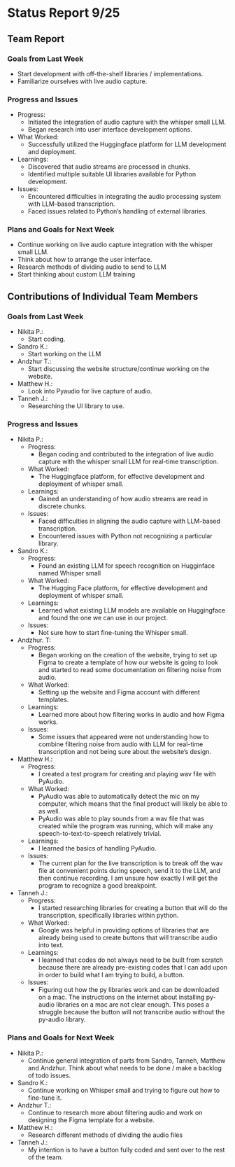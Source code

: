 # **Status Report 9/25**

## **Team Report**

### **Goals from Last Week**

* Start development with off-the-shelf libraries / implementations.  
* Familiarize ourselves with live audio capture.

### **Progress and Issues**

* Progress:  
  * Initiated the integration of audio capture with the whisper small LLM.  
  * Began research into user interface development options.  
* What Worked:  
  * Successfully utilized the Huggingface platform for LLM development and deployment.  
* Learnings:  
  * Discovered that audio streams are processed in chunks.  
  * Identified multiple suitable UI libraries available for Python development.  
* Issues:  
  * Encountered difficulties in integrating the audio processing system with LLM-based transcription.  
  * Faced issues related to Python’s handling of external libraries.

### **Plans and Goals for Next Week**

* Continue working on live audio capture integration with the whisper small LLM.  
* Think about how to arrange the user interface.  
* Research methods of dividing audio to send to LLM  
* Start thinking about custom LLM training

## 

## 

## **Contributions of Individual Team Members**

### **Goals from Last Week**

* Nikita P.:  
  * Start coding.  
* Sandro K.:  
  * Start working on the LLM  
* Andzhur T.:  
  * Start discussing the website structure/continue working on the website.  
* Matthew H.:  
  * Look into Pyaudio for live capture of audio.  
* Tanneh J.:  
  * Researching the UI library to use.

### **Progress and Issues**

* Nikita P.:  
  * Progress:  
    * Began coding and contributed to the integration of live audio capture with the whisper small LLM for real-time transcription.  
  * What Worked:  
    * The Huggingface platform, for effective development and deployment of whisper small.  
  * Learnings:  
    * Gained an understanding of how audio streams are read in discrete chunks.  
  * Issues:  
    * Faced difficulties in aligning the audio capture with LLM-based transcription.  
    * Encountered issues with Python not recognizing a particular library.  
* Sandro K.:  
  * Progress:  
    * Found an existing LLM for speech recognition on Hugginface named Whisper small  
  * What Worked:  
    * The Hugging Face platform, for effective development and deployment of whisper small.  
  * Learnings:  
    * Learned what existing LLM models are available on Huggingface and found the one we can use in our project.  
  * Issues:  
    * Not sure how to start fine-tuning the Whisper small.  
* Andzhur. T:  
  * Progress:  
    * Began working on the creation of the website, trying to set up Figma to create a template of how our website is going to look and started to read some documentation on filtering noise from audio.   
  * What Worked:  
    * Setting up the website and Figma account with different templates.   
  * Learnings:  
    * Learned more about how filtering works in audio and how Figma works.  
  * Issues:  
    * Some issues that appeared were not understanding how to combine filtering noise from audio with LLM for real-time transcription and not being sure about the website’s design.  
* Matthew H.:  
  * Progress:  
    * I created a test program for creating and playing wav file with PyAudio.  
  * What Worked:  
    * PyAudio was able to automatically detect the mic on my computer, which means that the final product will likely be able to as well.  
    * PyAudio was able to play sounds from a wav file that was created while the program was running, which will make any speech-to-text-to-speech relatively trivial.  
  * Learnings:  
    * I learned the basics of handling PyAudio.  
  * Issues:  
    * The current plan for the live transcription is to break off the wav file at convenient points during speech, send it to the LLM, and then continue recording. I am unsure how exactly I will get the program to recognize a good breakpoint.  
* Tanneh J.:  
  * Progress:   
    * I started researching libraries for creating a button that will do the  transcription, specifically libraries within python.   
  * What Worked:  
    *  Google was helpful in providing options of libraries that are already being used to create buttons that will transcribe audio into text.   
  * Learnings:  
    * I learned that codes do not always need to be built from scratch because there are already pre-existing codes that I can add upon in order to build what I am trying to build, a button.   
  * Issues:  
    * Figuring out how the py libraries work and can be downloaded on a mac. The instructions on the internet about installing py-audio libraries on a mac are not clear enough. This poses a struggle because the button will not transcribe audio without the py-audio library. 

### **Plans and Goals for Next Week**

* Nikita P.:  
  * Continue general integration of parts from Sandro, Tanneh, Matthew and Andzhur. Think about what needs to be done / make a backlog of todo issues.  
* Sandro K.:  
  * Continue working on Whisper small and trying to figure out how to fine-tune it.   
* Andzhur T.:  
  * Continue to research more about filtering audio and work on designing the Figma template for a website.  
* Matthew H.:  
  * Research different methods of dividing the audio files  
* Tanneh J.:  
  * My intention is to have a button fully coded and sent over to the rest of the team. 

